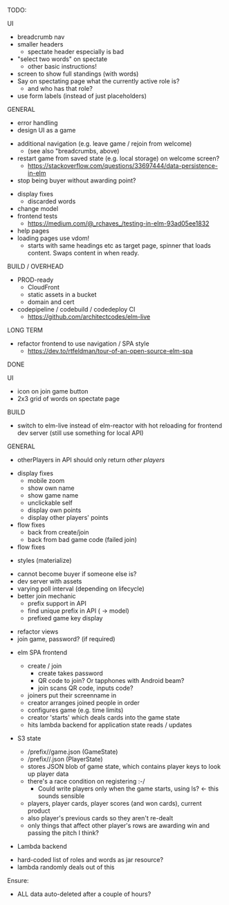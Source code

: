 TODO:

UI
+ breadcrumb nav
+ smaller headers
  + spectate header especially is bad
+ "select two words" on spectate
  + other basic instructions!
+ screen to show full standings (with words)
+ Say on spectating page what the currently active role is?
  + and who has that role?
+ use form labels (instead of just placeholders)

GENERAL
* error handling
* design UI as a game
+ additional navigation (e.g. leave game / rejoin from welcome)
  * (see also "breadcrumbs, above)
+ restart game from saved state (e.g. local storage) on welcome screen?
  * https://stackoverflow.com/questions/33697444/data-persistence-in-elm
+ stop being buyer without awarding point?
* display fixes
  + discarded words
* change model
* frontend tests
  * https://medium.com/@_rchaves_/testing-in-elm-93ad05ee1832
* help pages
* loading pages use vdom!
  + starts with same headings etc as target page, spinner that loads content. Swaps content in when ready.

BUILD / OVERHEAD
+ PROD-ready
  + CloudFront
  + static assets in a bucket
  + domain and cert
+ codepipeline / codebuild / codedeploy CI
  * https://github.com/architectcodes/elm-live


LONG TERM
+ refactor frontend to use navigation / SPA style
  * https://dev.to/rtfeldman/tour-of-an-open-source-elm-spa


DONE

UI
- icon on join game button
- 2x3 grid of words on spectate page

BUILD
- switch to elm-live instead of elm-reactor with hot reloading for frontend dev server (still use something for local API)

GENERAL
- otherPlayers in API should only return *other players*
* display fixes
  - mobile zoom
  - show own name
  - show game name
  - unclickable self
  - display own points
  - display other players' points
* flow fixes
  + back from create/join
  + back from bad game code (failed join)
* flow fixes
- styles (materialize)
* cannot become buyer if someone else is?
* dev server with assets
* varying poll interval (depending on lifecycle)
* better join mechanic
  + prefix support in API
  + find unique prefix in API ( -> model)
  + prefixed game key display
- refactor views
- join game, password? (if required)

* elm SPA frontend
  - create / join
    + create takes password
	+ QR code to join? Or tapphones with Android beam?
	+ join scans QR code, inputs code?
  - joiners put their screenname in
  - creator arranges joined people in order
  - configures game (e.g. time limits)
  - creator 'starts' which deals cards into the game state
  - hits lambda backend for application state reads / updates

* S3 state
  - /prefix/<gameid>/game.json (GameState)
  - /prefix/<gameid>/<playerkey>.json (PlayerState)
  - stores JSON blob of game state, which contains player keys to look up player data
  - there's a race condition on registering :-/
    + Could write players only when the game starts, using ls? <- this sounds sensible
  - players, player cards, player scores (and won cards), current product
  - also player's previous cards so they aren't re-dealt
  - only things that affect other player's rows are awarding win and passing the pitch I think?

* Lambda backend
 - hard-coded list of roles and words as jar resource?
 - lambda randomly deals out of this


Ensure:
* ALL data auto-deleted after a couple of hours?

